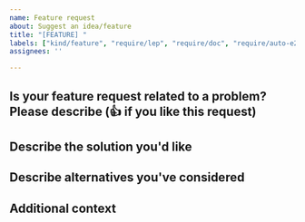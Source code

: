 ```yaml
---
name: Feature request
about: Suggest an idea/feature
title: "[FEATURE] "
labels: ["kind/feature", "require/lep", "require/doc", "require/auto-e2e-test"]
assignees: ''

---
```


## Is your feature request related to a problem? Please describe (👍 if you like this request)

<!--A clear and concise description of what the problem is. Ex. I'm always frustrated when [...]-->

## Describe the solution you'd like

<!--A clear and concise description of what you want to happen-->

## Describe alternatives you've considered

<!--A clear and concise description of any alternative solutions or features you've considered.-->

## Additional context

<!--Add any other context or screenshots about the feature request here.-->
